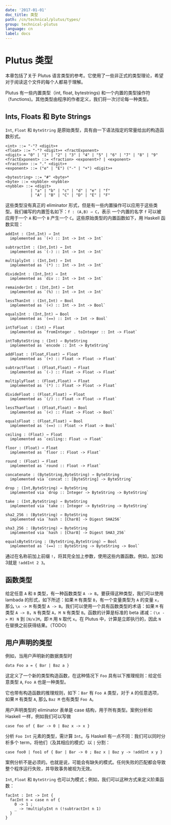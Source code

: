 ```yaml
---
date: '2017-01-01'
doc_title: 类型
path: /cn/technical/plutus/types/
group: technical-plutus
language: cn
label: docs
---
```

<!-- Reviewed at 25dc86c0fd9741b2f1c59d3a594c48844bbc73f5 -->

# Plutus 类型

本章包括了关于 Plutus 语言类型的参考。它使用了一些非正式的类型理论，希望对于阅读这个文件的每个人都易于理解。

Plutus 有一些内置类型（int, float, bytestrings) 和一个内置的类型操作符（functions)。其他类型由程序的作者定义，我们将一次讨论每一种类型。


## Ints, Floats 和 Byte Strings

`Int`, `Float` 和 `ByteString` 是原始类型，具有由一下语法指定的常量给出的构造函数形式。


    <int> ::= "-"? <digit>+
    <float> ::= "-"? <digit>+ <fractExponent>
    <digit> = "0" | "1" | "2" | "3" | "4" | "5" | "6" | "7" | "8" | "9"
    <fractExponent> ::= <fraction> <exponent>? | <exponent>
    <fraction> ::= "." <digit>+
    <exponent> ::= ("e" | "E") ("-" | "+") <digit>+

    <bytestring> ::= "#" <byte>*
    <byte> ::= <nybble> <nybble>
    <nybble> ::= <digit>
               | "a" | "b" | "c" | "d" | "e" | "f"
               | "A" | "B" | "C" | "D" | "E" | "F"

这些类型没有真正的 eliminator 形式，但是有一些内置操作可以应用于这些类型。我们编写的内置签名如下：`f : (A,B) ⇀ C`，表示 一个内置的名字 `f` 可以被应用于一个 `A` 和一个 `B` 产生一个 `C`。这些原始类型的内置函数如下，用 Haskell 函数实现：

    addInt : (Int,Int) ⇀ Int
      implemented as `(+) :: Int -> Int -> Int`

    subtractInt : (Int,Int) ⇀ Int
      implemented as `(-) :: Int -> Int -> Int`

    multiplyInt : (Int,Int) ⇀ Int
      implemented as `(*) :: Int -> Int -> Int`

    divideInt : (Int,Int) ⇀ Int
      implemented as `div :: Int -> Int -> Int`

    remainderInt : (Int,Int) ⇀ Int
      implemented as `(%) :: Int -> Int -> Int`

    lessThanInt : (Int,Int) ⇀ Bool
      implemented as `(<) :: Int -> Int -> Bool`

    equalsInt : (Int,Int) ⇀ Bool
      implemented as `(==) :: Int -> Int -> Bool`

    intToFloat : (Int) ⇀ Float
      implemented as `fromInteger . toInteger :: Int -> Float`

    intToByteString : (Int) ⇀ ByteString
      implemented as `encode :: Int -> ByteString`

    addFloat : (Float,Float) ⇀ Float
      implemented as `(+) :: Float -> Float -> Float`

    subtractFloat : (Float,Float) ⇀ Float
      implemented as `(-) :: Float -> Float -> Float`

    multiplyFloat : (Float,Float) ⇀ Float
      implemented as `(*) :: Float -> Float -> Float`

    divideFloat : (Float,Float) ⇀ Float
      implemented as `(/) :: Float -> Float -> Float`

    lessThanFloat : (Float,Float) ⇀ Bool
      implemented as `(<) :: Float -> Float -> Bool`

    equalsFloat : (Float,Float) ⇀ Bool
      implemented as `(==) :: Float -> Float -> Bool`

    ceiling : (Float) ⇀ Float
      implemented as `ceiling:: Float -> Float`

    floor : (Float) ⇀ Float
      implemented as `floor :: Float -> Float`

    round : (Float) ⇀ Float
      implemented as `round :: Float -> Float`

    concatenate : (ByteString,ByteString) ⇀ ByteString
      implemented via `concat :: [ByteString] -> ByteString`

    drop : (Int,ByteString) ⇀ ByteString
      implemented via `drop :: Integer -> ByteString -> ByteString`

    take : (Int,ByteString) ⇀ ByteString
      implemented via `take :: Integer -> ByteString -> ByteString`

    sha2_256 : (ByteString) ⇀ ByteString
      implemented via `hash : [Char8] -> Digest SHA256`

    sha3_256 : (ByteString) ⇀ ByteString
      implemented via `hash : [Char8] -> Digest SHA3_256`

    equalsByteString : (ByteString,ByteString) ⇀ Bool
      implemented as `(==) :: ByteString -> ByteString -> Bool`

通过在名称前加上前缀 `!`，将其完全加上参数，使用这些内置函数。例如，加2和3就是 `!addInt 2 3`。

## 函数类型

给定任意 `A` 和 `B` 类型，有一种函数类型 `A -> B`。要获得这种类型，我们可以使用 lambada 的形式，如下所述：如果 `M` 有类型 `B`，有一个变量类型为 `A` 的变量 `x`，那么 `\x -> M` 有类型 `A -> B`。我们可以使用一个具有函数类型的术语：如果 `M` 有类型 `A -> B`，`N` 有类型 `A`，`M N` 有类型 `B`。函数的计算是标准的 beta 递减：`(\x -> M) N` 到 `[N/x]M`，即 `M` 用 `N` 取代 `x`。在 Plutus 中，计算是立即执行的，因此 `N` 在替换之前获得结果。（TODO)

## 用户声明的类型

例如，当用户声明新的数据类型时

    data Foo a = { Bar | Baz a }

这定义了一个新的类型构造函数，在这种情况下 `Foo` 具有以下推理规则：给定任意类型 `A`, `Foo A` 也是一种类型。

它也带有构造函数的推理规则，如下：`Bar` 有 `Foo A` 类型，对于 `A` 的任意选项，如果 `M` 有类型 `A`, 那么 `Baz M` 也有类型 `Foo A`。

用户声明类型的 eliminator 表单是 case 结构，用于所有类型。案例分析和 Haskell 一样，例如我们可以写做

    case foo of { Bar -> 0 | Baz x -> x }

分析 `Foo Int` 元素的类型，需计算 `Int`。与 Haskell 有一点不同：我们可以同时分析多个 term，将他们（及其相应的模式）以 `|` 分割：

    case foo0 | foo1 of { Bar | Bar -> 0 ; Baz x | Baz y -> !addInt x y }

案例分析不是必须的。也就是说，可能会有缺失的模式。任何失败的匹配都会导致整个程序运行失败，并导致事务被视为无效。

`Int`, `Float` 和 `ByteString` 也可以为模式；例如，我们可以这种方式来定义阶乘函数：


    facInt : Int -> Int {
      facInt n = case n of {
        0 -> 1 ;
        _ -> !multiplyInt n (!subtractInt n 1)
      }
    }
